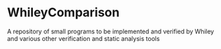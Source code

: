 # WhileyComparison
A repository of small programs to be implemented and verified by Whiley and various other verification and static analysis tools
